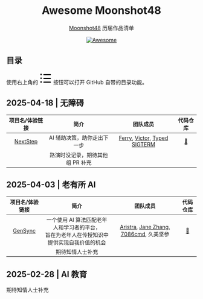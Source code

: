 <h1 align="center">Awesome Moonshot48</h1>

<p align="center">
  <a href="https://www.msadream.cn">Moonshot48</a>
  历届作品清单
</p>

<p align="center">
  <a href="https://awesome.re">
    <img src="https://awesome.re/badge.svg" alt="Awesome">
  </a>
</p>

## 目录

使用右上角的 <kbd><img src="./assets/toc.svg"></kbd> 按钮可以打开 GitHub 自带的目录功能。

## 2025-04-18 | 无障碍

| 项目名/体验链接 | 简介 | 团队成员 | 代码仓库 |
| :---: | :---: | :---: | :---: |
| [NextStep](https://next-step.by-ts.top) | AI 辅助决策，助你走出下一步 | [Ferry](https://github.com/Ferryplay), [Victor](https://github.com/vchunstoppable), [Typed SIGTERM](https://github.com/typed-sigterm) | [🔗](https://github.com/next-step-project) |
| | 路演时没记录，期待其他组 PR 补充 | | |

## 2025-04-03 | 老有所 AI

| 项目名/体验链接 | 简介 | 团队成员 | 代码仓库 |
| :---: | :---: | :---: | :---: |
| [GenSync](https://gensync.7086cmd.me/) | 一个使用 AI 算法匹配老年人和学习者的平台，<br>旨在为老年人在传授知识中提供实现自我价值的机会 | [Aristra](https://github.com/AristraHatsuyu), [Jane Zhang](https://github.com/jo1-yo), [7086cmd](https://github.com/7086cmd), 久美坚参 | [🔗](https://github.com/ms48-gensync)
| | 期待知情人士补充 | | |

## 2025-02-28 | AI 教育

期待知情人士补充
